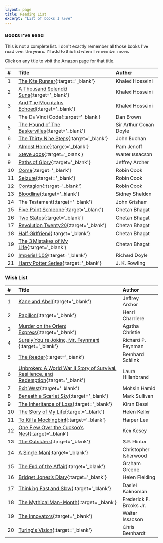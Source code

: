 ```yaml
---
layout: page
title: Reading List
excerpt: "List of books I love"
---
```


### Books I've Read

This is not a complete list. I don't exactly remember all those books I've read over the years. I'll add to this list when I remember more.

Click on any title to visit the Amazon page for that title.

|#|Title|Author|
|:---|:---|:---|
|1|[The Kite Runner](http://a.co/3WRFolt){:target='_blank'}|Khaled Hosseini|
|2|[A Thousand Splendid Suns](http://a.co/2l7ETiG){:target='_blank'}|Khaled Hosseini|
|3|[And The Mountains Echoed](http://a.co/8bWBtDq){:target='_blank'}|Khaled Hosseini|
|4|[The Da Vinci Code](http://a.co/gYa6CMs){:target='_blank'}|Dan Brown|
|5|[The Hound of The Baskervilles](http://a.co/bzPZB2i){:target='_blank'}|Sir Arthur Conan Doyle|
|6|[The Thirty Nine Steps](http://a.co/5DijlbF){:target='_blank'}|John Buchan|
|7|[Almost Home](http://a.co/iynQb16){:target='_blank'}|Pam Jenoff|
|8|[Steve Jobs](http://a.co/79fkAIg){:target='_blank'}|Walter Issacson|
|9|[Paths of Glory](http://a.co/2CGLaiQ){:target='_blank'}|Jeffrey Archer|
|10|[Coma](http://a.co/gMQsUgv){:target='_blank'}|Robin Cook|
|11|[Seizure](http://a.co/aQFxBzh){:target='_blank'}|Robin Cook|
|12|[Contagion](http://a.co/aYlJZY2){:target='_blank'}|Robin Cook|
|13|[Bloodline](http://a.co/66tFw3w){:target='_blank'}|Sidney Sheldon|
|14|[The Testament](http://a.co/1sOjiAj){:target='_blank'}|John Grisham|
|15|[Five Point Someone](http://a.co/2w8bGEC){:target='_blank'}|Chetan Bhagat|
|16|[Two States](http://a.co/cxDadtg){:target='_blank'}|Chetan Bhagat|
|17|[Revolution Twenty20](http://a.co/3kVG1z3){:target='_blank'}|Chetan Bhagat|
|18|[Half Girlfriend](http://a.co/bgJ6tsl){:target='_blank'}|Chetan Bhagat|
|19|[The 3 Mistakes of My Life](http://a.co/dxlfuTJ){:target='_blank'}|Chetan Bhagat|
|20|[Imperial 109](http://a.co/cvRoERT){:target='_blank'}|Richard Doyle|
|21|[Harry Potter Series](http://a.co/3ydv73a){:target='_blank'}|J. K. Rowling|


### Wish List

|#|Title|Author|
|:---|:---|:---|
|1|[Kane and Abel](http://a.co/2DLvQku){:target='_blank'}|Jeffrey Archer|
|2|[Papillon](http://a.co/7l48fHJ){:target='_blank'}|Henri Charriere|
|3|[Murder on the Orient Express](http://a.co/ebDlrHR){:target='_blank'}|Agatha Christie|
|4|[Surely You're Joking, Mr. Feynman!](http://a.co/2QYXgUG){:target='_blank'}|Richard P. Feynman|
|5|[The Reader](http://a.co/8l8ZRwp){:target='_blank'}|Bernhard Schlink|
|6|[Unbroken: A World War II Story of Survival, Resilience, and Redemption](http://a.co/d4Nsuel){:target='_blank'}|Laura Hillenbrand|
|7|[Exit West](http://a.co/8d0u9x7){:target='_blank'}|Mohsin Hamid|
|8|[Beneath a Scarlet Sky](){:target='_blank'}|Mark Sullivan|
|9|[The Inheritance of Loss](http://a.co/667tXNU){:target='_blank'}|Kiran Desai|
|10|[The Story of My Life](http://a.co/3bk3Nrg){:target='_blank'}|Helen Keller|
|11|[To Kill a Mockingbird](http://a.co/4PaTLuO){:target='_blank'}|Harper Lee|
|12|[One Flew Over the Cuckoo's Nest](http://a.co/aRfuaFX){:target='_blank'}|Ken Kesey|
|13|[The Outsiders](http://a.co/1LxQgy1){:target='_blank'}|S.E. Hinton|
|14|[A Single Man](http://a.co/bCQefW2){:target='_blank'}|Christopher Isherwood|
|15|[The End of the Affair](http://a.co/bfdqwzd){:target='_blank'}|Graham Greene|
|16|[Bridget Jones’s Diary](http://a.co/3nc55Bb){:target='_blank'}|Helen Fielding|
|17|[Thinking Fast and Slow](http://a.co/d7TfKY4){:target='_blank'}|Daniel Kahneman|
|18|[The Mythical Man-Month](http://a.co/73EhQnI){:target='_blank'}|Frederick P. Brooks Jr.|
|19|[The Innovators](http://a.co/ffC2OPo){:target='_blank'}|Walter Issacson|
|20|[Turing's Vision](http://a.co/fQi9EP6){:target='_blank'}|Chris Bernhardt|
